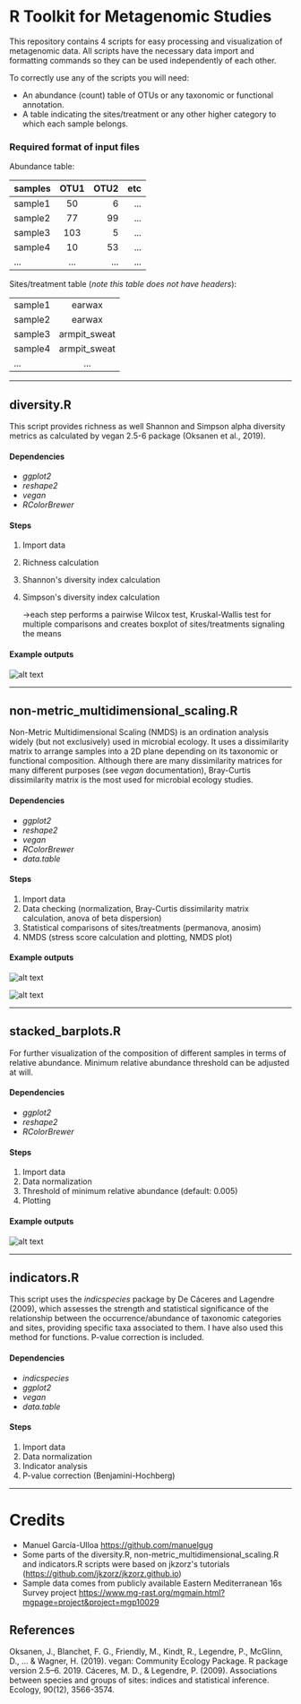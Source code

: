 # R Toolkit for Metagenomic Studies

This repository contains 4 scripts for easy processing and visualization of metagenomic data. All scripts have the necessary data import and formatting commands so they can be used independently of each other.

To correctly use any of the scripts you will need: 
* An abundance (count) table of OTUs or any taxonomic or functional annotation.
* A table indicating the sites/treatment or any other higher category to which each sample belongs.

### Required format of input files

Abundance table: 

| samples       | OTU1          | OTU2  | etc |
| ------------- |:-------------:| -----:| --: |
| sample1       | 50            | 6     | ... |
| sample2       | 77            | 99    | ... |
| sample3       | 103           | 5     | ... |
| sample4       | 10            | 53    | ... |
| ...           | ...           | ...   | ... |

Sites/treatment table (*note this table does not have headers*): 

|               |               |
| ------------- |:-------------:|
| sample1       | earwax        |
| sample2       | earwax        |
| sample3       | armpit_sweat  |
| sample4       | armpit_sweat  |
| ...           | ...           |

___________________________________________________________________________
## diversity.R
This script provides richness as well Shannon and Simpson alpha diversity metrics as calculated by vegan 2.5-6 package (Oksanen et al., 2019).

#### Dependencies
* _ggplot2_
* _reshape2_
* _vegan_
* _RColorBrewer_

#### Steps
1. Import data
2. Richness calculation 
3. Shannon's diversity index calculation 
4. Simpson's diversity index calculation

   ->each step performs a pairwise Wilcox test, Kruskal-Wallis test for multiple comparisons and creates boxplot of sites/treatments signaling the means

#### Example outputs
![alt text](https://github.com/manuelgug/R-toolkit-for-metagenomic-studies/blob/main/example_outputs/diversity.png)

_____________________________

## non-metric_multidimensional_scaling.R
Non-Metric Multidimensional Scaling (NMDS) is an ordination analysis widely (but not exclusively) used in microbial ecology. It uses a dissimilarity matrix to arrange samples into a 2D plane depending on its taxonomic or functional composition. Although there are  many dissimilarity matrices for many different purposes (see _vegan_ documentation), Bray-Curtis dissimilarity matrix is the most used for microbial ecology studies.

#### Dependencies
* _ggplot2_
* _reshape2_
* _vegan_
* _RColorBrewer_
* _data.table_

#### Steps
1. Import data
2. Data checking (normalization, Bray-Curtis dissimilarity matrix calculation, anova of beta dispersion)
3. Statistical comparisons of sites/treatments (permanova, anosim)
4. NMDS (stress score calculation and plotting, NMDS plot)

#### Example outputs
![alt text](https://github.com/manuelgug/R-toolkit-for-metagenomic-studies/blob/main/example_outputs/stress_plot.png)

![alt text](https://github.com/manuelgug/R-toolkit-for-metagenomic-studies/blob/main/example_outputs/NMDS.png)
_____________________________________

## stacked_barplots.R
For further visualization of the composition of different samples in terms of relative abundance. Minimum relative abundance threshold can be adjusted at will.

#### Dependencies
* _ggplot2_
* _reshape2_
* _RColorBrewer_

#### Steps
1. Import data
2. Data normalization
3. Threshold of minimum relative abundance (default: 0.005)
4. Plotting

#### Example outputs

![alt text](https://github.com/manuelgug/R-toolkit-for-metagenomic-studies/blob/main/example_outputs/stacked_barplot.png)
_________________________________


## indicators.R
This script uses the _indicspecies_ package by De Cáceres and Lagendre (2009), which assesses the strength and statistical significance of the relationship between the occurrence/abundance of taxonomic categories and sites, providing specific taxa associated to them. I have also used this method for functions. P-value correction is included.

#### Dependencies
* _indicspecies_
* _ggplot2_
* _vegan_
* _data.table_

#### Steps
1. Import data
2. Data normalization
3. Indicator analysis
4. P-value correction (Benjamini-Hochberg)
_____________________________


# Credits
* Manuel García-Ulloa https://github.com/manuelgug
* Some parts of the diversity.R, non-metric_multidimensional_scaling.R and indicators.R scripts were based on jkzorz's tutorials (https://github.com/jkzorz/jkzorz.github.io)
* Sample data comes from publicly available Eastern Mediterranean 16s Survey project https://www.mg-rast.org/mgmain.html?mgpage=project&project=mgp10029

## References

Oksanen, J., Blanchet, F. G., Friendly, M., Kindt, R., Legendre, P., McGlinn, D., ... & Wagner, H. (2019). vegan: Community Ecology Package. R package version 2.5–6. 2019.
Cáceres, M. D., & Legendre, P. (2009). Associations between species and groups of sites: indices and statistical inference. Ecology, 90(12), 3566-3574.

